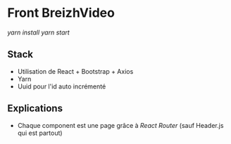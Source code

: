 # Front BreizhVideo

*yarn install*
*yarn start*
## Stack 

* Utilisation de React + Bootstrap + Axios 
* Yarn 
* Uuid pour l'id auto incrémenté 

## Explications 

- Chaque component est une page grâce à *React Router* (sauf Header.js qui est partout)

